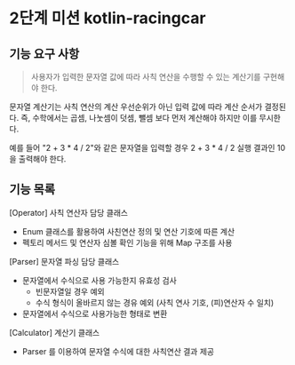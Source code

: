 # 2단계 미션 kotlin-racingcar

##  기능 요구 사항
> 사용자가 입력한 문자열 값에 따라 사칙 연산을 수행할 수 있는 계산기를 구현해야 한다.
> 
문자열 계산기는 사칙 연산의 계산 우선순위가 아닌 입력 값에 따라 계산 순서가 결정된다. 
즉, 수학에서는 곱셈, 나눗셈이 덧셈, 뺄셈 보다 먼저 계산해야 하지만 이를 무시한다.

예를 들어 "2 + 3 * 4 / 2"와 같은 문자열을 입력할 경우 2 + 3 * 4 / 2 실행 결과인 10을 출력해야 한다.


## 기능 목록
[Operator] 사칙 연산자 담당 클래스
* Enum 클래스를 활용하여 사친연산 정의 및 연산 기호에 따른 계산
* 펙토리 메서드 및 연산자 심볼 확인 기능을 위해 Map 구조를 사용

[Parser] 문자열 파싱 담당 클래스
* 문자열에서 수식으로 사용 가능한지 유효성 검사
  * 빈문자열일 경우 예외
  * 수식 형식이 올바르지 않는 경유 예외 (사칙 연사 기호, (피)연산자 수 일치)
* 문자열에서 수식으로 사용가능한 형태로 변환

[Calculator] 계산기 클래스
* Parser 를 이용하여 문자열 수식에 대한 사칙연산 결과 제공
